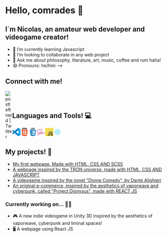 # Hello, comrades 👋

## I´m Nicolas, an amateur web developer and videogame creator!

- 🌱 I’m currently learning Javascript
- 👯 I’m looking to collaborate in any web project
- 💬 Ask me about philosophy, literature, art, music, coffee and rum haha!
- 😄 Pronouns: he/him
-->
## Connect with me!

[<img align="left" alt="postleftnerd | Twitter" width="22px" src="https://cdn.jsdelivr.net/npm/simple-icons@v3/icons/twitter.svg" />][twitter]

<br /> 
<br /> 

## Languages and Tools! 💻

<img align="left" alt="Visual Studio Code" width="26px" src="https://raw.githubusercontent.com/github/explore/80688e429a7d4ef2fca1e82350fe8e3517d3494d/topics/visual-studio-code/visual-studio-code.png" />
<img align="left" alt="HTML5" width="26px" src="https://raw.githubusercontent.com/github/explore/80688e429a7d4ef2fca1e82350fe8e3517d3494d/topics/html/html.png" />
<img align="left" alt="CSS3" width="26px" src="https://raw.githubusercontent.com/github/explore/80688e429a7d4ef2fca1e82350fe8e3517d3494d/topics/css/css.png" />
<img align="left" alt="Sass" width="26px" src="https://raw.githubusercontent.com/github/explore/80688e429a7d4ef2fca1e82350fe8e3517d3494d/topics/sass/sass.png" />
<img align="left" alt="JavaScript" width="26px" src="https://raw.githubusercontent.com/github/explore/80688e429a7d4ef2fca1e82350fe8e3517d3494d/topics/javascript/javascript.png" />
<img align="left" alt="React" width="26px" src="https://raw.githubusercontent.com/github/explore/80688e429a7d4ef2fca1e82350fe8e3517d3494d/topics/react/react.png" />

<br />
<br /> 

## My projects! 🥇

- [My first webpage. Made with HTML, CSS AND SCSS](https://eskaicito.github.io/samuraiband/)
- [A webpage inspired by the TRON universe, made with HTML, CSS AND JAVASCRIPT](https://proyectotron.000webhostapp.com/index.html)
- [A videogame inspired by the novel "Divine Comedy", by Dante Alighieri](https://github.com/Eskaicito/finalproyectAlvarezSaldeno.git)
- [An original e-commerce, inspired by the aesthetics of vaporwave and cyberpunk, called "Project Dionysus", made with REACT JS](https://github.com/Eskaicito/project-dionysus)

### Currently working on... 🔧🔨

- 🎮 A new indie videogame in Unity 3D inspired by the aesthetics of vaporwave, cyberpunk and liminal spaces!
- 🖥️ A webpage using React JS

<br />








[twitter]: https://twitter.com/postleftnerd
